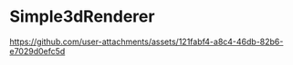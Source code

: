﻿# Simple3dRenderer







https://github.com/user-attachments/assets/121fabf4-a8c4-46db-82b6-e7029d0efc5d

